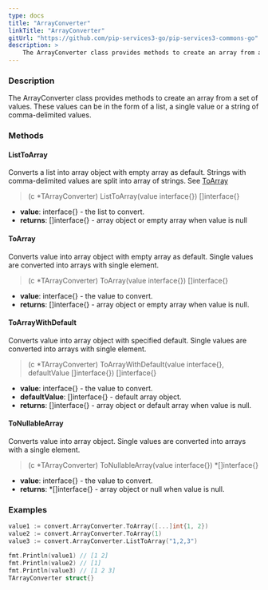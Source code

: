 ```yaml
---
type: docs
title: "ArrayConverter"
linkTitle: "ArrayConverter"
gitUrl: "https://github.com/pip-services3-go/pip-services3-commons-go"
description: > 
    The ArrayConverter class provides methods to create an array from a set of values.
---
```


### Description
The ArrayConverter class provides methods to create an array from a set of values. These values can be in the form of a list,  a single value or a string of comma-delimited values.    

### Methods

#### ListToArray
Converts a list into array object with empty array as default.
Strings with comma-delimited values are split into array of strings.
See [ToArray](#toarray)

> (c *TArrayConverter) ListToArray(value interface{}) []interface{}

- **value**: interface{} - the list to convert.
- **returns**: []interface{} - array object or empty array when value is null


#### ToArray
Converts value into array object with empty array as default.
Single values are converted into arrays with single element.

> (c *TArrayConverter) ToArray(value interface{}) []interface{}

- **value**: interface{} - the value to convert.
- **returns**: []interface{} - array object or empty array when value is null.

#### ToArrayWithDefault
Converts value into array object with specified default.
Single values are converted into arrays with single element.

> (c *TArrayConverter) ToArrayWithDefault(value interface{}, defaultValue []interface{}) []interface{}

- **value**: interface{} - the value to convert.
- **defaultValue**: []interface{} - default array object.
- **returns**: []interface{} - array object or default array when value is null.

#### ToNullableArray
Converts value into array object.
Single values are converted into arrays with a single element.

> (c *TArrayConverter) ToNullableArray(value interface{}) *[]interface{}

- **value**: interface{} - the value to convert.
- **returns**: *[]interface{} - array object or null when value is null.

### Examples

```go
value1 := convert.ArrayConverter.ToArray([...]int{1, 2})
value2 := convert.ArrayConverter.ToArray(1)
value3 := convert.ArrayConverter.ListToArray("1,2,3")

fmt.Println(value1) // [1 2]
fmt.Println(value2) // [1]
fmt.Println(value3) // [1 2 3]
TArrayConverter struct{}
```
